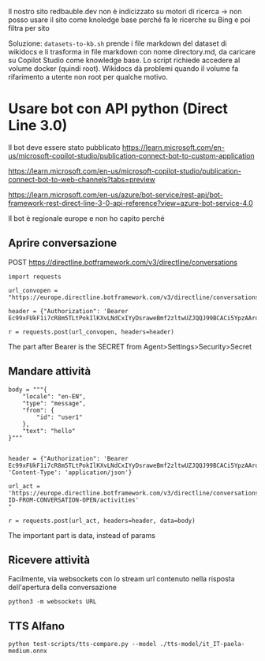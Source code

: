 Il nostro sito redbauble.dev non è indicizzato su motori di ricerca -> non posso usare il sito come knoledge base perché fa le ricerche su Bing e poi filtra per sito

Soluzione: `datasets-to-kb.sh` prende i file markdown del dataset di wikidocs e li trasforma in file markdown con nome directory.md, da caricare su Copilot Studio come knowledge base.
Lo script richiede accedere al volume docker (quindi root). Wikidocs dà problemi quando il volume fa rifarimento a utente non root per qualche motivo.

# Usare bot con API python (Direct Line 3.0)

Il bot deve essere stato pubblicato https://learn.microsoft.com/en-us/microsoft-copilot-studio/publication-connect-bot-to-custom-application

https://learn.microsoft.com/en-us/microsoft-copilot-studio/publication-connect-bot-to-web-channels?tabs=preview


https://learn.microsoft.com/en-us/azure/bot-service/rest-api/bot-framework-rest-direct-line-3-0-api-reference?view=azure-bot-service-4.0

Il bot è regionale europe e non ho capito perché


## Aprire conversazione

POST https://directline.botframework.com/v3/directline/conversations

```
import requests

url_convopen = "https://europe.directline.botframework.com/v3/directline/conversations"

header = {"Authorization": 'Bearer Ec99xFUkF1i7cR8m5TLtPokIlKXvLNdCxIYyDsraweBmf2zltwUZJQQJ99BCACi5YpzAArohAAABAZBSECEz.IpVjYOfmWMOQOHYGdH4G16pGKUArN1pEpAGJebfBjSrKI71E6ZhDJQQJ99BCACi5YpzAArohAAABAZBSMCrh'}

r = requests.post(url_convopen, headers=header)
```

The part after Bearer is the SECRET from Agent>Settings>Security>Secret


## Mandare attività

```
body = """{
    "locale": "en-EN",
    "type": "message",
    "from": {
        "id": "user1"
    },
    "text": "hello"
}"""


header = {"Authorization": 'Bearer Ec99xFUkF1i7cR8m5TLtPokIlKXvLNdCxIYyDsraweBmf2zltwUZJQQJ99BCACi5YpzAArohAAABAZBSECEz.IpVjYOfmWMOQOHYGdH4G16pGKUArN1pEpAGJebfBjSrKI71E6ZhDJQQJ99BCACi5YpzAArohAAABAZBSMCrh', 'Content-Type': 'application/json'}

url_act = 'https://europe.directline.botframework.com/v3/directline/conversations/CONV-ID-FROM-CONVERSATION-OPEN/activities'
"

r = requests.post(url_act, headers=header, data=body)
```

The important part is data, instead of params


## Ricevere attività
Facilmente, via websockets con lo stream url contenuto nella risposta dell'apertura della conversazione

```python3 -m websockets URL```

## TTS Alfano
`python test-scripts/tts-compare.py --model ./tts-model/it_IT-paola-medium.onnx
`

